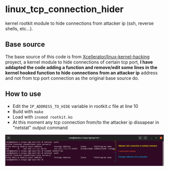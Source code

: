 # linux_tcp_connection_hider
kernel rootkit module to hide connections from attacker ip (ssh, reverse shells, etc...).

## Base source
The base source of this code is from [Xcellerator/linux-kernel-hacking](https://github.com/xcellerator/linux_kernel_hacking/tree/master/3_RootkitTechniques/3.6_hiding_ports) proyect, a kernel module to hide connections of certain tcp port,  **I have addapted the code adding a function and remove/edit some lines in the kernel hooked function to hide connections from an attacker ip** address and not from tcp port connection as the original base source do.

## How to use
* Edit the `IP_ADDRESS_TO_HIDE` variable in rootkit.c file at line 10
* Build with `make`
* Load with `insmod rootkit.ko`
* At this moment any tcp connection from/to the attacker ip dissapear in "netstat" output command

![Capture](https://github.com/elefr3n/linux_tcp_connection_hider/blob/main/Capture.PNG?raw=true)
